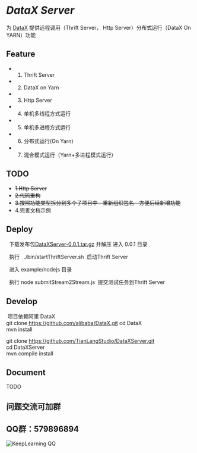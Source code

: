*DataX Server*
================  

为 [DataX](https://github.com/alibaba/DataX) 提供远程调用（Thrift Server， Http Server）分布式运行（DataX On YARN）功能
   
**Feature**
---------------
- 1. Thrift Server 
- 2. DataX on Yarn
- 3. Http Server 
- 4. 单机多线程方式运行
- 5. 单机多进程方式运行
- 6. 分布式运行(On Yarn)
- 7. 混合模式运行（Yarn+多进程模式运行）
## TODO
- ~~1.Http Server~~   
- ~~2.代码重构~~    
- ~~3.按照功能类型拆分到多个子项目中　重新组织包名　方便后续新增功能~~
- 4.完善文档示例

## Deploy
   下载发布包[DataXServer-0.0.1.tar.gz](http://pan.baidu.com/s/1hrHcbqs) 并解压 进入 0.0.1 目录     
   
   执行   ./bin/startThriftServer.sh  启动Thrift Server     
   
   进入 example/nodejs 目录      
   
   执行 node submitStream2Stream.js  提交测试任务到Thrift Server     
   
   
   
**Develop**
---------------  
  项目依赖阿里 DataX  
  git clone https://github.com/alibaba/DataX.git 
  cd DataX    
  mvn install
  
  git clone https://github.com/TianLangStudio/DataXServer.git  
  cd DataXServer  
  mvn compile install
## Document
TODO
## 问题交流可加群
QQ群：579896894
----------------
![KeepLearning QQ](https://raw.githubusercontent.com/TianLangStudio/DataXServer/master/images/tianlangstudio-keeplearning-qrcode.jpg)  
